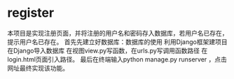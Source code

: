 # register
本项目是实现注册页面，并将注册的用户名和密码存入数据库，若用户名已存在，提示用户名已存在。
首先先建立好数据库：数据库的使用
利用Django框架建项目
在Django导入数据库
在视图view.py写函数，在urls.py写调用函数路径
在login.html页面引入路径。
最后在终端输入python manage.py  runserver ，点击网址最终实现该功能。
